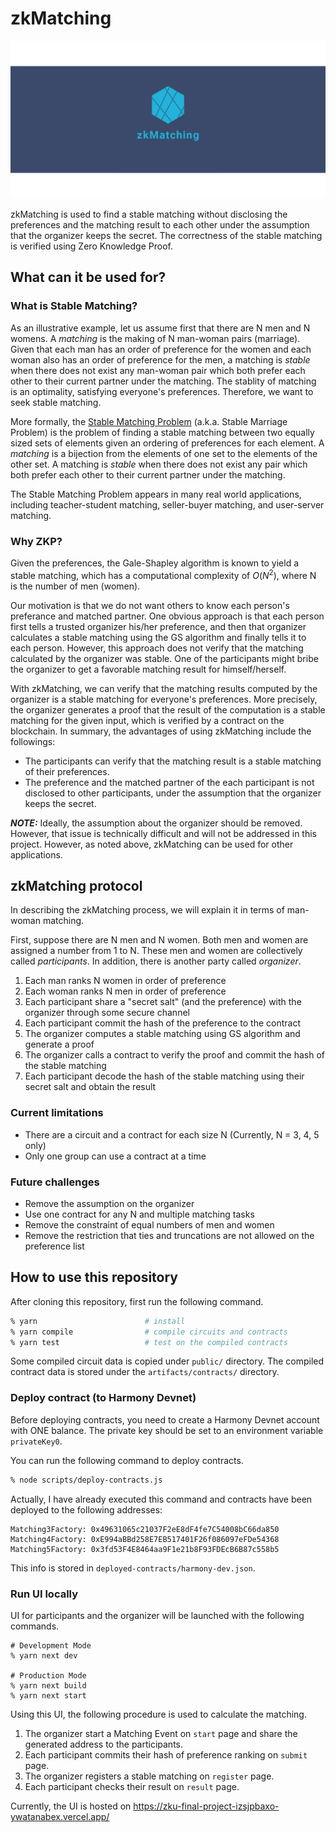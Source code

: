 # zkMatching

![zkMatching banner image](public/banner.png)

zkMatching is used to find a stable matching without disclosing the preferences and the matching result to each other under the assumption that the organizer keeps the secret. The correctness of the stable matching is verified using Zero Knowledge Proof.

## What can it be used for?

### What is Stable Matching?
As an illustrative example, let us assume first that there are N men and N womens. A *matching* is the making of N man-woman pairs (marriage). Given that each man has an order of preference for the women and each woman also has an order of preference for the men, a matching is *stable* when there does not exist any man-woman pair which both prefer each other to their current partner under the matching. The stablity of matching is an optimality, satisfying everyone's preferences. Therefore, we want to seek stable matching.

More formally, the [Stable Matching Problem](https://en.wikipedia.org/wiki/Stable_marriage_problem) (a.k.a. Stable Marriage Problem) is the problem of finding a stable matching between two equally sized sets of elements given an ordering of preferences for each element. A *matching* is a bijection from the elements of one set to the elements of the other set. A matching is *stable* when there does not exist any pair which both prefer each other to their current partner under the matching.

The Stable Matching Problem appears in many real world applications, including teacher-student matching, seller-buyer matching, and user-server matching.
<!-- TODO: add detail here -->


### Why ZKP?
Given the preferences, the Gale-Shapley algorithm is known to yield a stable matching, which has a computational complexity of $O(N^2)$, where N is the number of men (women).

Our motivation is that we do not want others to know each person's preferance and matched partner. One obvious approach is that each person first tells a trusted organizer his/her preference, and then that organizer calculates a stable matching using the GS algorithm and finally tells it to each person. However, this approach does not verify that the matching calculated by the organizer was stable. One of the participants might bribe the organizer to get a favorable matching result for himself/herself.

With zkMatching, we can verify that the matching results computed by the organizer is a stable matching for everyone's preferences. More precisely, the organizer generates a proof that the result of the computation is a stable matching for the given input, which is verified by a contract on the blockchain. In summary, the advantages of using zkMatching include the followings:

* The participants can verify that the matching result is a stable matching of their preferences.
* The preference and the matched partner of the each participant is not disclosed to other participants, under the assumption that the organizer keeps the secret.


**_NOTE:_** Ideally, the assumption about the organizer should be removed. However, that issue is technically difficult and will not be addressed in this project. However, as noted above, zkMatching can be used for other applications.



## zkMatching protocol
In describing the zkMatching process, we will explain it in terms of man-woman matching.

First, suppose there are N men and N women. Both men and women are assigned a number from 1 to N. These men and women are collectively called *participants*. In addition, there is another party called *organizer*. 

1. Each man ranks N women in order of preference
2. Each woman ranks N men in order of preference
3. Each participant share a "secret salt" (and the preference) with the organizer through some secure channel
4. Each participant commit the hash of the preference to the contract
5. The organizer computes a stable matching using GS algorithm and generate a proof
6. The organizer calls a contract to verify the proof and commit the hash of the stable matching
7. Each participant decode the hash of the stable matching using their secret salt and obtain the result


### Current limitations
* There are a circuit and a contract for each size N (Currently, N = 3, 4, 5 only) 
* Only one group can use a contract at a time

### Future challenges
* Remove the assumption on the organizer
* Use one contract for any N and multiple matching tasks
* Remove the constraint of equal numbers of men and women
* Remove the restriction that ties and truncations are not allowed on the preference list


## How to use this repository
After cloning this repository, first run the following command.

```bash
% yarn                        # install 
% yarn compile                # compile circuits and contracts
% yarn test                   # test on the compiled contracts
```

Some compiled circuit data is copied under `public/` directory.
The compiled contract data is stored under the `artifacts/contracts/` directory.



### Deploy contract (to Harmony Devnet)

Before deploying contracts, you need to create a Harmony Devnet account with ONE balance.
The private key should be set to an environment variable `privateKey0`.

You can run the following command to deploy contracts.

```bash
% node scripts/deploy-contracts.js
```

Actually, I have already executed this command and contracts have been deployed to the following addresses:

```
Matching3Factory: 0x49631065c21037F2eE8dF4fe7C54008bC66da850
Matching4Factory: 0xE994aBBd258E7EB517401F26f086097eFDe54368
Matching5Factory: 0x3fd53F4E8464aa9F1e21b8F93FDEcB6B87c558b5
```

This info is stored in `deployed-contracts/harmony-dev.json`.


### Run UI locally
UI for participants and the organizer will be launched with the following commands.

```
# Development Mode
% yarn next dev

# Production Mode
% yarn next build
% yarn next start
```

Using this UI, the following procedure is used to calculate the matching.

1. The organizer start a Matching Event on `start` page and share the generated address to the participants.
2. Each participant commits their hash of preference ranking on `submit` page.
3. The organizer registers a stable matching on `register` page.
4. Each participant checks their result on `result` page.


Currently, the UI is hosted on https://zku-final-project-izsjpbaxo-ywatanabex.vercel.app/

